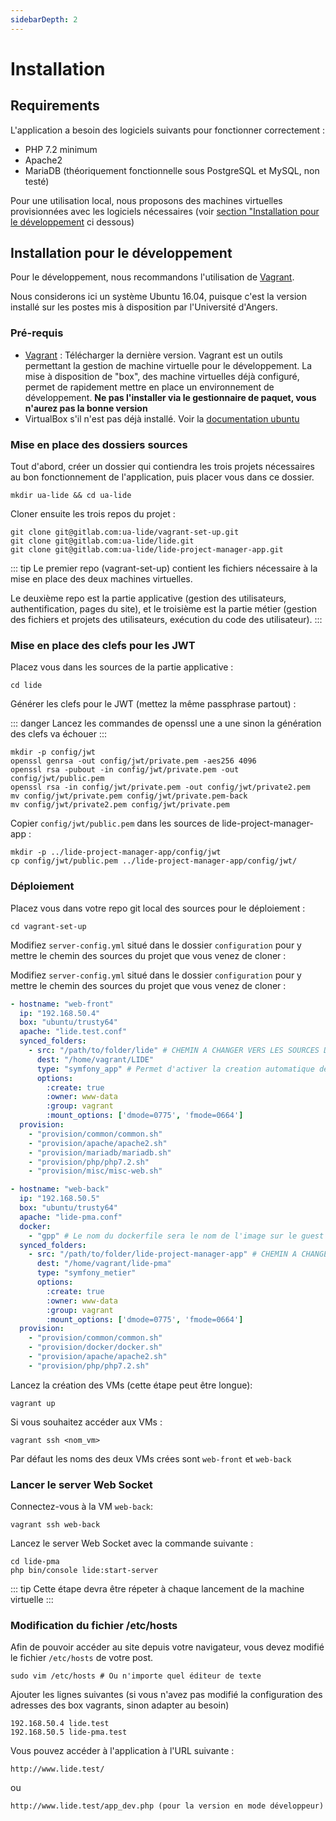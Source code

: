 ```yaml
---
sidebarDepth: 2
---
```



# Installation

## Requirements

L'application a besoin des logiciels suivants pour fonctionner correctement :

* PHP 7.2 minimum
* Apache2
* MariaDB (théoriquement fonctionnelle sous PostgreSQL et MySQL, non testé)

Pour une utilisation local, nous proposons des machines virtuelles provisionnées avec les logiciels nécessaires (voir [section "Installation pour le développement](#installation-pour-le-developpement") ci dessous)


## Installation pour le développement

Pour le développement, nous recommandons l'utilisation de [Vagrant](https://www.vagrantup.com/).

Nous considerons ici un système Ubuntu 16.04, puisque c'est la version installé sur les postes mis à disposition par l'Université d'Angers.

### Pré-requis

* [Vagrant](https://www.vagrantup.com/) : Télécharger la dernière version. Vagrant est un outils permettant la gestion de machine virtuelle pour le développement. La mise à disposition de "box", des machine virtuelles déjà configuré, permet de rapidement mettre en place un environnement de développement. **Ne pas l'installer via le gestionnaire de paquet, vous n'aurez pas la bonne version**
* VirtualBox s'il n'est pas déjà installé. Voir la [documentation ubuntu](https://doc.ubuntu-fr.org/virtualbox)


### Mise en place des dossiers sources

Tout d'abord, créer un dossier qui contiendra les trois projets nécessaires au bon fonctionnement de l'application, puis placer vous dans ce dossier.

```shell
mkdir ua-lide && cd ua-lide
```

Cloner ensuite les trois repos du projet :
```shell
git clone git@gitlab.com:ua-lide/vagrant-set-up.git
git clone git@gitlab.com:ua-lide/lide.git
git clone git@gitlab.com:ua-lide/lide-project-manager-app.git
```

::: tip
Le premier repo (vagrant-set-up) contient les fichiers nécessaire à la mise en place des deux machines virtuelles.

Le deuxième repo est la partie applicative (gestion des utilisateurs, authentification, pages du site), et le troisième est la partie métier (gestion des fichiers et projets des utilisateurs, exécution du code des utilisateur).
:::

### Mise en place des clefs pour les JWT

Placez vous dans les sources de la partie applicative :

```shell
cd lide
```

Générer les clefs pour le JWT (mettez la même passphrase partout) :


::: danger
Lancez les commandes de openssl une a une sinon la génération des clefs va échouer
:::

```shell
mkdir -p config/jwt
openssl genrsa -out config/jwt/private.pem -aes256 4096
openssl rsa -pubout -in config/jwt/private.pem -out config/jwt/public.pem
openssl rsa -in config/jwt/private.pem -out config/jwt/private2.pem
mv config/jwt/private.pem config/jwt/private.pem-back
mv config/jwt/private2.pem config/jwt/private.pem
```


Copier `config/jwt/public.pem` dans les sources de lide-project-manager-app :

```shell
mkdir -p ../lide-project-manager-app/config/jwt
cp config/jwt/public.pem ../lide-project-manager-app/config/jwt/
```

### Déploiement

Placez vous dans votre repo git local des sources pour le déploiement :

```shell
cd vagrant-set-up
```

Modifiez `server-config.yml` situé dans le dossier `configuration` pour y mettre le chemin des sources du projet que vous venez de cloner :

Modifiez `server-config.yml` situé dans le dossier `configuration` pour y mettre le chemin des sources du projet que vous venez de cloner :
```yaml
- hostname: "web-front"
  ip: "192.168.50.4"
  box: "ubuntu/trusty64"
  apache: "lide.test.conf"
  synced_folders:
    - src: "/path/to/folder/lide" # CHEMIN A CHANGER VERS LES SOURCES DE LA PARTIE APPLICATIVE : LIDE
      dest: "/home/vagrant/LIDE"
      type: "symfony_app" # Permet d'activer la creation automatique des schemas en base avec symfony
      options:
        :create: true
        :owner: www-data
        :group: vagrant
        :mount_options: ['dmode=0775', 'fmode=0664']
  provision:
    - "provision/common/common.sh"
    - "provision/apache/apache2.sh"
    - "provision/mariadb/mariadb.sh"
    - "provision/php/php7.2.sh"
    - "provision/misc/misc-web.sh"

- hostname: "web-back"
  ip: "192.168.50.5"
  box: "ubuntu/trusty64"
  apache: "lide-pma.conf"
  docker:
    - "gpp" # Le nom du dockerfile sera le nom de l'image sur le guest
  synced_folders:
    - src: "/path/to/folder/lide-project-manager-app" # CHEMIN A CHANGER VERS LES SOURCES DE LA PARTIE METIER : LIDE PROJECT MANAGER APP
      dest: "/home/vagrant/lide-pma"
      type: "symfony_metier"
      options:
        :create: true
        :owner: www-data
        :group: vagrant
        :mount_options: ['dmode=0775', 'fmode=0664']
  provision:
    - "provision/common/common.sh"
    - "provision/docker/docker.sh"
    - "provision/apache/apache2.sh"
    - "provision/php/php7.2.sh"
```

Lancez la création des VMs (cette étape peut être longue):

```shell
vagrant up
```

Si vous souhaitez accéder aux VMs :

```shell
vagrant ssh <nom_vm>
```

Par défaut les noms des deux VMs crées sont `web-front` et `web-back`

### Lancer le server Web Socket

Connectez-vous à la VM `web-back`:
```
vagrant ssh web-back
```

Lancez le server Web Socket avec la commande suivante :
```
cd lide-pma
php bin/console lide:start-server
```

::: tip
Cette étape devra être répeter à chaque lancement de la machine virtuelle
:::

### Modification du fichier /etc/hosts

Afin de pouvoir accéder au site depuis votre navigateur, vous devez modifié le fichier `/etc/hosts` de votre post.

```
sudo vim /etc/hosts # Ou n'importe quel éditeur de texte
```

Ajouter les lignes suivantes (si vous n'avez pas modifié la configuration des adresses des box vagrants, sinon adapter au besoin)

```
192.168.50.4 lide.test
192.168.50.5 lide-pma.test
```

Vous pouvez accéder à l'application à l'URL suivante :

```text
http://www.lide.test/
```

ou

```text
http://www.lide.test/app_dev.php (pour la version en mode développeur)
```
